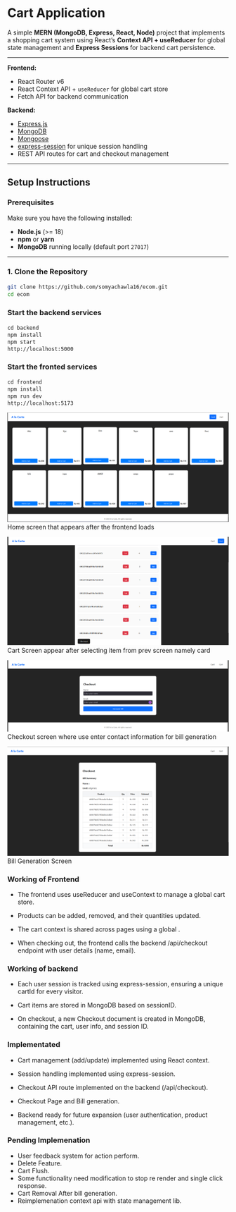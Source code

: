 
# Cart Application

A simple **MERN (MongoDB, Express, React, Node)** project that implements a shopping cart system using React’s **Context API + useReducer** for global state management and **Express Sessions** for backend cart persistence.

---

**Frontend:**

- React Router v6
- React Context API + `useReducer` for global cart store
- Fetch API for backend communication

**Backend:**

- [Express.js](https://expressjs.com/)
- [MongoDB](https://www.mongodb.com/)
- [Mongoose](https://mongoosejs.com/)
- [express-session](https://www.npmjs.com/package/express-session) for unique session handling
- REST API routes for cart and checkout management

---

## Setup Instructions

### Prerequisites

Make sure you have the following installed:

- **Node.js** (>= 18)
- **npm** or **yarn**
- **MongoDB** running locally (default port `27017`)

---

### 1. Clone the Repository

```bash
git clone https://github.com/somyachawla16/ecom.git
cd ecom
```

### Start the backend services

```
cd backend
npm install
npm start
http://localhost:5000

```

### Start the fronted services

```
cd frontend
npm install
npm run dev
http://localhost:5173
```

![alt text](image-1.png)
Home screen that appears after the frontend loads

![alt text](image-2.png)
Cart Screen appear after selecting item from prev screen namely card

![alt text](image-3.png)
Checkout screen where use enter contact information for bill generation

![alt text](image.png)
Bill Generation Screen

### Working of Frontend

- The frontend uses useReducer and useContext to manage a global cart store.

- Products can be added, removed, and their quantities updated.

- The cart context is shared across pages using a global <CartProvider />.

- When checking out, the frontend calls the backend /api/checkout endpoint with user details (name, email).

### Working of backend

- Each user session is tracked using express-session, ensuring a unique cartId for every visitor.

- Cart items are stored in MongoDB based on sessionID.

- On checkout, a new Checkout document is created in MongoDB, containing the cart, user info, and session ID.

### Implementated

- Cart management (add/update) implemented using React context.
- Session handling implemented using express-session.

- Checkout API route implemented on the backend (/api/checkout).

- Checkout Page and Bill generation.

- Backend ready for future expansion (user authentication, product management, etc.).

### Pending Implemenation

- User feedback system for action perform.
- Delete Feature.
- Cart Flush.
- Some functionality need modification to stop re render and single click response.
- Cart Removal After bill generation.
- Reimplemenation context api with state management lib.
